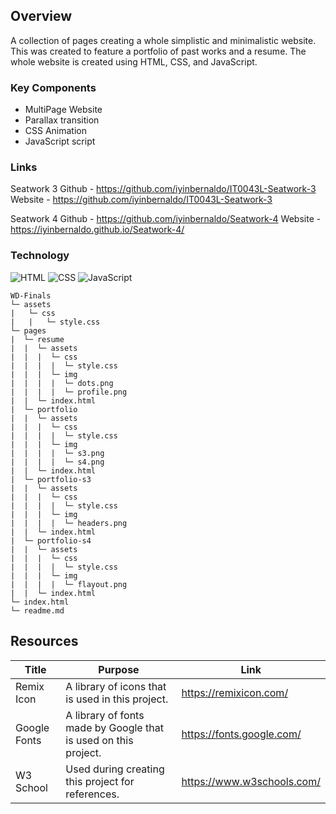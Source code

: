 ## Overview
A collection of pages creating a whole simplistic and minimalistic website. This was created to feature a portfolio of past works and a resume.
The whole website is created using HTML, CSS, and JavaScript.

### Key Components
- MultiPage Website
- Parallax transition
- CSS Animation
- JavaScript script

### Links
Seatwork 3
Github - https://github.com/iyinbernaldo/IT0043L-Seatwork-3
Website - https://github.com/iyinbernaldo/IT0043L-Seatwork-3

Seatwork 4
Github - https://github.com/iyinbernaldo/Seatwork-4
Website - https://iyinbernaldo.github.io/Seatwork-4/

### Technology
![HTML](https://img.shields.io/badge/HTML-E34F26?style=for-the-badge&logo=html5&logoColor=white)
![CSS](https://img.shields.io/badge/CSS-1572B6?style=for-the-badge&logo=css3&logoColor=white)
![JavaScript](https://img.shields.io/badge/JavaScript-F7DF1E?style=for-the-badge&logo=javascript&logoColor=white)

<!--START_SECTION:waka-->
<!--END_SECTION:waka-->

```
WD-Finals
└─ assets
|   └─ css
|   |   └─ style.css
└─ pages
|  └─ resume
|  |  └─ assets
|  |  |  └─ css
|  |  |  |  └─ style.css
|  |  |  └─ img
|  |  |  |  └─ dots.png
|  |  |  |  └─ profile.png
|  |  └─ index.html
|  └─ portfolio
|  |  └─ assets
|  |  |  └─ css
|  |  |  |  └─ style.css
|  |  |  └─ img
|  |  |  |  └─ s3.png
|  |  |  |  └─ s4.png
|  |  └─ index.html
|  └─ portfolio-s3
|  |  └─ assets
|  |  |  └─ css
|  |  |  |  └─ style.css
|  |  |  └─ img
|  |  |  |  └─ headers.png
|  |  └─ index.html
|  └─ portfolio-s4
|  |  └─ assets
|  |  |  └─ css
|  |  |  |  └─ style.css
|  |  |  └─ img
|  |  |  |  └─ flayout.png
|  |  └─ index.html
└─ index.html
└─ readme.md
```

## Resources
| Title | Purpose | Link |
|-|-|-|
| Remix Icon | A library of icons that is used in this project. | https://remixicon.com/ |
| Google Fonts | A library of fonts made by Google that is used on this project. | https://fonts.google.com/ |
| W3 School | Used during creating this project for references. | https://www.w3schools.com/|

